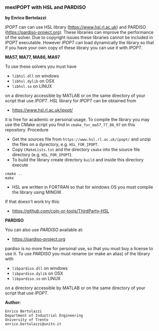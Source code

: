 ### mexIPOPT with HSL and PARDISO
**by Enrico Bertolazzi**

*IPOPT* can can use HSL library (https://www.hsl.rl.ac.uk) and PARDISO (https://pardiso-project.org).
These libraries can improve the performance of the solver. Due to copyright issues these libraries cannot be included in *IPOPT* executable.
However *IPOPT* can load dynamically the library so that if you have your own copy of these library you can use it with *IPOPT*.

**MA57, MA77, MA86, MA97**

To use these solvers you must have

- `libhsl.dll` on windows
- `libhsl.dylib` on OSX
- `libhsl.so` on LINUX

on a directory accessible by MATLAB or on the same directory of your script that use *IPOPT*.
*HSL* library for *IPOPT* can be obtained from

- https://www.hsl.rl.ac.uk/ipopt/

it is free for academic or personal usage.
To compile the library you may use the CMake script
you find in `cmake_for_ma57_77_86_97` on this repository.
Procedure

- Get the sources file from `https://www.hsl.rl.ac.uk/ipopt/` and unzip
  the files on a dyrectory, e.g. `HSL_FOR_IPOPT`.
- Copy `CMakeLists.txt` and the directory `cmake` into the source file
  directory (e.g. `HSL_FOR_IPOPT`).
- To build the library create directory `build` and inside this directory execute
~~~
cmake ..
make
~~~
- HSL are written in FORTRAN so that for windows OS you must compile the library using MINGW.

If that doesn't work try this:

- https://github.com/coin-or-tools/ThirdParty-HSL

**PARDISO**

You can also use *PARDISO* available at:

- https://pardiso-project.org

pardiso is no more free for personal use, so that you must buy a license to use it.
To use *PARDISO* you must rename (or make an alias)
of the library with

- `libpardiso.dll` on windows
- `libpardiso.dylib` on OSX
- `libpardiso.so` on LINUX

on a directory accessible by MATLAB or on the same directory of your script that use *IPOPT*.

**Author:**

	Enrico Bertolazzi
	Department of Industrial Engineering
	University of Trento
	enrico.bertolazzi@unitn.it
